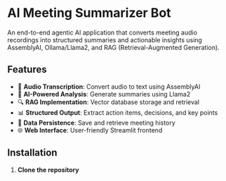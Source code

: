 # AI Meeting Summarizer Bot

An end-to-end agentic AI application that converts meeting audio recordings into structured summaries and actionable insights using AssemblyAI, Ollama/Llama2, and RAG (Retrieval-Augmented Generation).

## Features

- 🎤 **Audio Transcription**: Convert audio to text using AssemblyAI
- 🧠 **AI-Powered Analysis**: Generate summaries using Llama2
- 🔍 **RAG Implementation**: Vector database storage and retrieval
- 📊 **Structured Output**: Extract action items, decisions, and key points
- 💾 **Data Persistence**: Save and retrieve meeting history
- 🌐 **Web Interface**: User-friendly Streamlit frontend

## Installation

1. **Clone the repository**
